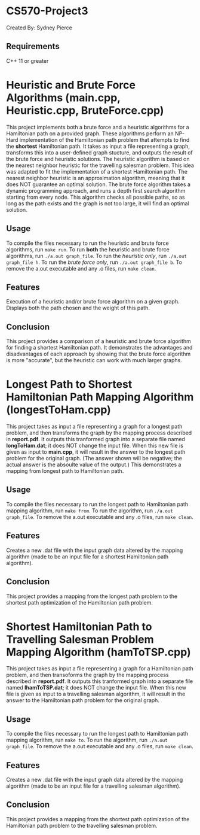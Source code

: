 # CS570-Project3
Created By: Sydney Pierce


## Requirements
C++ 11 or greater


# Heuristic and Brute Force Algorithms (main.cpp, Heuristic.cpp, BruteForce.cpp)
This project implements both a brute force and a heuristic algorithms for a Hamiltonian path on a provided graph. These algorithms perform an NP-Hard implementation of the Hamiltonian path problem that attempts to find the **shortest** Hamiltonian path. It takes as input a file representing a graph, transforms this into a user-defined graph stucture, and outputs the result of the brute force and heuristic solutions.
The heuristic algorithm is based on the nearest neighbor heuristic for the travelling salesman problem. This idea was adapted to fit the implementation of a shortest Hamiltonian path. The nearest neighbor heuristic is an approximation algorithm, meaning that it does NOT guarantee an optimal solution.
The brute force algorithm takes a dynamic programming approach, and runs a depth first search algorithm starting from every node. This algorithm checks all possible paths, so as long as the path exists and the graph is not too large, it will find an optimal solution.

## Usage
To compile the files necessary to run the heuristic and brute force algorithms, run `make run`.
To run **both** the heuristic and brute force algorithms, run `./a.out graph_file`.
To run the *heuristic only*, run `./a.out graph_file h`.
To run the *brute force only*, run `./a.out graph_file b`.
To remove the a.out executable and any .o files, run `make clean`.


## Features
Execution of a heuristic and/or brute force algorithm on a given graph.
Displays both the path chosen and the weight of this path.

## Conclusion
This project provides a comparison of a heuristic and brute force algorithm for finding a shortest Hamiltonian path. It demonstrates the advantages and disadvantages of each approach by showing that the brute force algorithm is more "accurate", but the heuristic can work with much larger graphs.


# Longest Path to Shortest Hamiltonian Path Mapping Algorithm (longestToHam.cpp)
This project takes as input a file representing a graph for a longest path problem, and then transforms the graph by the mapping process described in **report.pdf**. It outputs this tranformed graph into a separate file named **longToHam.dat**; it does NOT change the input file. When this new file is given as input to **main.cpp**, it will result in the answer to the longest path problem for the original graph. (The answer shown will be negative; the actual answer is the absoulte value of the output.) This demonstrates a mapping from longest path to Hamiltonian path.

## Usage
To compile the files necessary to run the longest path to Hamiltonian path mapping algorithm, run `make from`.
To run the algorithm, run `./a.out graph_file`.
To remove the a.out executable and any .o files, run `make clean`.


## Features
Creates a new .dat file with the input graph data altered by the mapping algorithm (made to be an input file for a shortest Hamiltonian path algorithm).

## Conclusion
This project provides a mapping from the longest path problem to the shortest path optimization of the Hamiltonian path problem. 


# Shortest Hamiltonian Path to Travelling Salesman Problem Mapping Algorithm (hamToTSP.cpp)
This project takes as input a file representing a graph for a Hamiltonian path problem, and then transoforms the graph by the mapping process described in **report.pdf**. It outputs this tranformed graph into a separate file named **lhamToTSP.dat**; it does NOT change the input file. When this new file is given as input to a travelling salesman algorithm, it will result in the answer to the Hamiltonian path problem for the original graph.

## Usage
To compile the files necessary to run the longest path to Hamiltonian path mapping algorithm, run `make to`.
To run the algorithm, run `./a.out graph_file`.
To remove the a.out executable and any .o files, run `make clean`.


## Features
Creates a new .dat file with the input graph data altered by the mapping algorithm (made to be an input file for a travelling salesman algorithm).

## Conclusion
This project provides a mapping from the shortest path optimization of the Hamiltonian path problem to the travelling salesman problem. 
